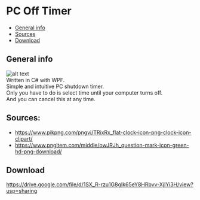# PC Off Timer
* [General info](#general-info) 
* [Sources](#sources)
* [Download](#download)
## General info
![alt text](https://i.imgur.com/eNWStQl.png) \
Written in C# with WPF. <br>
Simple and intuitive PC shutdown timer. <br>
Only you have to do is select time until your computer turns off. <br>
And you can cancel this at any time. 
## Sources:
- https://www.pikpng.com/pngvi/TRixRx_flat-clock-icon-png-clock-icon-clipart/
- https://www.pngitem.com/middle/owJRJh_question-mark-icon-green-hd-png-download/
## Download
https://drive.google.com/file/d/1SX_R-rzu1G8gIk65eY8HRbvv-XjIYi3H/view?usp=sharing
